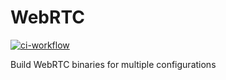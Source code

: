 # WebRTC

[![ci-workflow](https://github.com/bigcat26/webrtc/actions/workflows/build.yml/badge.svg)](https://github.com/bigcat26/webrtc/actions/workflows/build.yml)

Build WebRTC binaries for multiple configurations
